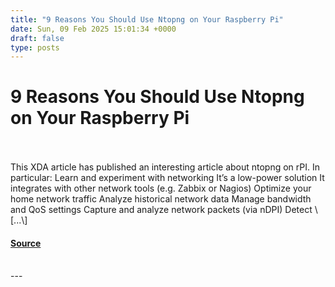 ```yaml
---
title: "9 Reasons You Should Use Ntopng on Your Raspberry Pi"
date: Sun, 09 Feb 2025 15:01:34 +0000
draft: false
type: posts
---
```

# 9 Reasons You Should Use Ntopng on Your Raspberry Pi

<br/>

<br/>
This XDA article has published an interesting article about ntopng on rPI. In particular: Learn and experiment with networking It’s a low-power solution It integrates with other network tools (e.g. Zabbix or Nagios) Optimize your home network traffic Analyze historical network data Manage bandwidth and QoS settings Capture and analyze network packets (via nDPI) Detect \[...\]

#### [Source](https://www.ntop.org/ntopng/9-reasons-you-should-use-ntopng-on-your-raspberry-pi/)

<br/>
---
